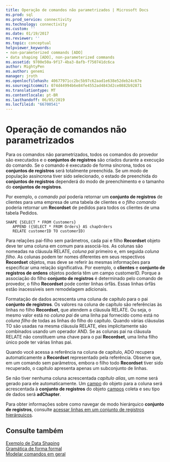 ```yaml
---
title: Operação de comandos não parametrizados | Microsoft Docs
ms.prod: sql
ms.prod_service: connectivity
ms.technology: connectivity
ms.custom: ''
ms.date: 01/19/2017
ms.reviewer: ''
ms.topic: conceptual
helpviewer_keywords:
- non-parameterized commands [ADO]
- data shaping [ADO], non-parameterized commands
ms.assetid: 9700e50a-9f17-4ba3-8afb-f750741dc6ca
author: MightyPen
ms.author: genemi
manager: jroth
ms.openlocfilehash: 40677971cc2bc5b97c62aad1e638e52deb24c67e
ms.sourcegitcommit: 074d44994b6e84fe4552ad4843d2ce0882b92871
ms.translationtype: MT
ms.contentlocale: pt-BR
ms.lasthandoff: 06/05/2019
ms.locfileid: "66700541"
---
```

# <a name="operation-of-non-parameterized-commands"></a>Operação de comandos não parametrizados
Para os comandos não parametrizados, todos os comandos do provedor são executados e o **conjuntos de registros** são criados durante a execução do comando. Se o comando é executado de forma síncrona, todos os **conjuntos de registros** será totalmente preenchida. Se um modo de população assíncrona tiver sido selecionado, o estado de preenchida do **conjuntos de registros** dependerá do modo de preenchimento e o tamanho do **conjuntos de registros**.  
  
 Por exemplo, o *comando pai* poderia retornar um **conjunto de registros** de clientes para uma empresa de uma tabela de clientes e o *filho comando* poderia retornar um **Recordset** de pedidos para todos os clientes de uma tabela Pedidos.  
  
```  
SHAPE {SELECT * FROM Customers}   
   APPEND ({SELECT * FROM Orders} AS chapOrders   
   RELATE customerID TO customerID)  
```  
  
 Para relações pai-filho sem parâmetros, cada pai e filho **Recordset** objeto deve ter uma coluna em comum para associá-los. As colunas são nomeadas na cláusula RELATE, *coluna pai* primeiro e, em seguida *coluna filho*. As colunas podem ter nomes diferentes em seus respectivos **Recordset** objetos, mas deve se referir às mesmas informações para especificar uma relação significativa. Por exemplo, o **clientes** e **conjunto de registros de ordens** objetos poderia têm um campo customerID. Porque a associação do filho **conjunto de registros** é determinado pelo comando de provedor, o filho **Recordset** pode conter linhas órfãs. Essas linhas órfãs estão inacessíveis sem remodelagem adicionais.  
  
 Formatação de dados acrescenta uma coluna de capítulo para o pai **conjunto de registros**. Os valores na coluna de capítulo são referências às linhas no filho **Recordset**, que atendem a cláusula RELATE. Ou seja, o mesmo valor está no *coluna pai* de uma linha pai fornecido como está no *coluna filho* de todas as linhas do filho do capítulo. Quando várias cláusulas TO são usadas na mesma cláusula RELATE, eles implicitamente são combinados usando um operador AND. Se as colunas pai na cláusula RELATE não constituem uma chave para o pai **Recordset**, uma linha filho único pode ter várias linhas pai.  
  
 Quando você acessa a referência na coluna de capítulo, ADO recupera automaticamente a **Recordset** representado pela referência. Observe que, em um comando sem parâmetros, embora o filho todo **Recordset** tiver sido recuperado, o capítulo apresenta apenas um subconjunto de linhas.  
  
 Se não tiver nenhuma coluna acrescentada *capítulo alias*, um nome será gerado para ele automaticamente. Um [campo](../../../ado/reference/ado-api/field-object.md) do objeto para a coluna será acrescentada à **conjunto de registros** do objeto [campos](../../../ado/reference/ado-api/fields-collection-ado.md) coleta e seu tipo de dados será **adChapter**.  
  
 Para obter informações sobre como navegar de modo hierárquico **conjunto de registros**, consulte [acessar linhas em um conjunto de registros hierárquicos](../../../ado/guide/data/accessing-rows-in-a-hierarchical-recordset.md).  
  
## <a name="see-also"></a>Consulte também  
 [Exemplo de Data Shaping](../../../ado/guide/data/data-shaping-example.md)   
 [Gramática de forma formal](../../../ado/guide/data/formal-shape-grammar.md)   
 [Modelar comandos em geral](../../../ado/guide/data/shape-commands-in-general.md)
